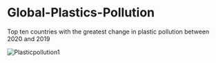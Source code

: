 # Global-Plastics-Pollution
Top ten countries with the greatest change in plastic pollution between 2020 and 2019 

![Plasticpollution1](https://user-images.githubusercontent.com/66968995/164988714-f65db8cf-e446-4bcf-8e5e-fbba93581ef4.jpeg)
